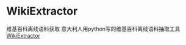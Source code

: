 # WikiExtractor
维基百科离线语料获取
意大利人用python写的维基百科离线语料抽取工具[WikiExtractor](http://medialab.di.unipi.it/wiki/Wikipedia_Extractor)
